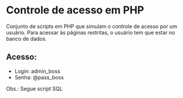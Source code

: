 # Controle de acesso em PHP
Conjunto de scripts em PHP que simulam o controle de acesso por um usuário.
Para acessar às páginas restritas, o usuário tem que estar no banco de dados.
##  Acesso:
- Login: admin_boss
- Senha: @pass_boss

Obs.: Segue script SQL
